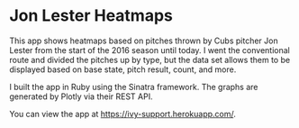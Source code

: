 # Jon Lester Heatmaps

This app shows heatmaps based on pitches thrown by Cubs pitcher Jon Lester from the start of the 2016 season until today. I went the conventional route and divided the pitches up by type, but the data set allows them to be displayed based on base state, pitch result, count, and more.

I built the app in Ruby using the Sinatra framework. The graphs are generated by Plotly via their REST API.

You can view the app at https://ivy-support.herokuapp.com/.
